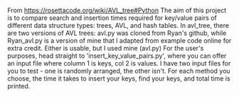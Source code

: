 From https://rosettacode.org/wiki/AVL_tree#Python
The aim of this project is to compare search and insertion times required for key/value pairs of different data structure types: trees, AVL, and hash tables.
In avl_tree, there are two versions of AVL trees: avl.py was cloned from Ryan's github, while Ryan_avl.py is a version of mine that I adapted from example code online for extra credit. Either is usable, but I used mine (avl.py)
For the user's purposes, head straight to 'insert_key_value_pairs.py', where you can offer an input file where column 1 is keys, col 2 is values. I have two input files for you to test - one is randomly arranged, the other isn't. For each method you choose, the time it takes to insert your keys, find your keys, and total time is printed.
